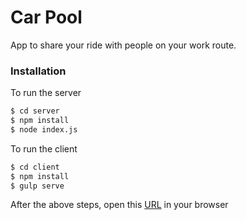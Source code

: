 # Car Pool
App to share your ride with people on your work route.

### Installation

To run the server
```sh
$ cd server
$ npm install
$ node index.js
```

To run the client
```sh
$ cd client
$ npm install
$ gulp serve
```

After the above steps, open this [URL](http://localhost:3000/) in your browser 
